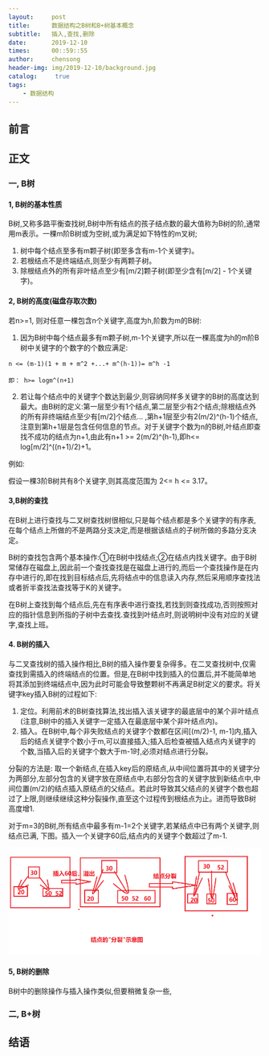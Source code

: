 ```yaml
---
layout:     post
title:      数据结构之B树和B+树基本概念
subtitle:   插入,查找,删除
date:       2019-12-10
times:      00::59::55 
author:     chensong
header-img: img/2019-12-10/background.jpg
catalog: 	 true
tags:
    - 数据结构
---
```




## 前言




## 正文

### 一, B树

#### 1, B树的基本性质

B树,又称多路平衡查找树,B树中所有结点的孩子结点数的最大值称为B树的阶,通常用m表示。一棵m阶B树或为空树,或为满足如下特性的m叉树;

1. 树中每个结点至多有m颗子树(即至多含有m-1个关键字)。
2. 若根结点不是终端结点,则至少有两颗子树。
3. 除根结点外的所有非叶结点至少有[m/2]颗子树(即至少含有[m/2] - 1个关键字)。


#### 2, B树的高度(磁盘存取次数)

若n>=1, 则对任意一棵包含n个关键字,高度为h,阶数为m的B树:

1. 因为B树中每个结点最多有m颗子树,m-1个关键字,所以在一棵高度为h的m阶B树中关键字的个数字的个数应满足:

```
n <= (m-1)(1 + m + m^2 +...+ m^(h-1))= m^h -1
   
即： h>= logm^(n+1)
```

2. 若让每个结点中的关键字个数达到最少,则容纳同样多关键字的B树的高度达到最大。由B树的定义:第一层至少有1个结点,第二层至少有2个结点;除根结点外的所有非终端结点至少有[m/2]个结点... ,第h+1层至少有2(m/2)^(h-1)个结点,注意到第h+1层是包含任何信息的节点。对于关键字个数为n的B树,叶结点即查找不成功的结点为n+1,由此有n+1 >= 2(m/2)^(h-1),即h<= log[m/2]^((n+1)/2)+1。

例如:

假设一棵3阶B树共有8个关键字,则其高度范围为 2<= h <= 3.17。

#### 3,B树的查找

在B树上进行查找与二叉树查找树很相似,只是每个结点都是多个关键字的有序表,在每个结点上所做的不是两路分支决定,而是根据该结点的子树所做的多路分支决定。

B树的查找包含两个基本操作:①在B树中找结点;②在结点内找关键字。由于B树常储存在磁盘上,因此前一个查找查找是在磁盘上进行的,而后一个查找操作是在内存中进行的,即在找到目标结点后,先将结点中的信息读入内存,然后采用顺序查找法或者折半查找法查找等于K的关键字。

在B树上查找到每个结点后,先在有序表中进行查找,若找到则查找成功,否则按照对应的指针信息到所指的子树中去查找.查找到叶结点时,则说明树中没有对应的关键字,查找上班。


#### 4. B树的插入

与二叉查找树的插入操作相比,B树的插入操作要复杂得多。在二叉查找树中,仅需查找到需插入的终端结点的位置。但是,在B树中找到插入的位置后,并不能简单地将其添加到终端结点中,因为此时可能会导致整颗树不再满足B树定义的要求。将关键字key插入B树的过程如下:

1. 定位。利用前术的B树查找算法,找出插入该关键字的最底层中的某个非叶结点(注意,B树中的插入关键字一定插入在最底层中某个非叶结点内)。
2. 插入。在B树中,每个非失败结点的关键字个数都在区间[(m/2)-1, m-1]内,插入后的结点关键字个数小于m,可以直接插入;插入后检查被插入结点内关键字的个数,当插入后的关键字个数大于m-1时,必须对结点进行分裂。

分裂的方法是: 取一个新结点,在插入key后的原结点,从中间位置将其中的关键字分为两部分,左部分包含的关键字放在原结点中,右部分包含的关键字放到新结点中,中间位置(m/2)的结点插入原结点的父结点。若此时导致其父结点的关键字个数也超过了上限,则继续继续这种分裂操作,直至这个过程传到根结点为止。进而导致B树高度增1.

对于m=3的B树,所有结点中最多有m-1=2个关键字,若某结点中已有两个关键字,则结点已满, 下图。插入一个关键字60后,结点内的关键字个数超过了m-1.

![](https://github.com/chensongpoixs/chensongpoixs.github.io/blob/master/img/2019-12-10/btree_insert.png?raw=true)

#### 5, B树的删除

B树中的删除操作与插入操作类似,但要稍微复杂一些,

### 二, B+树



## 结语




